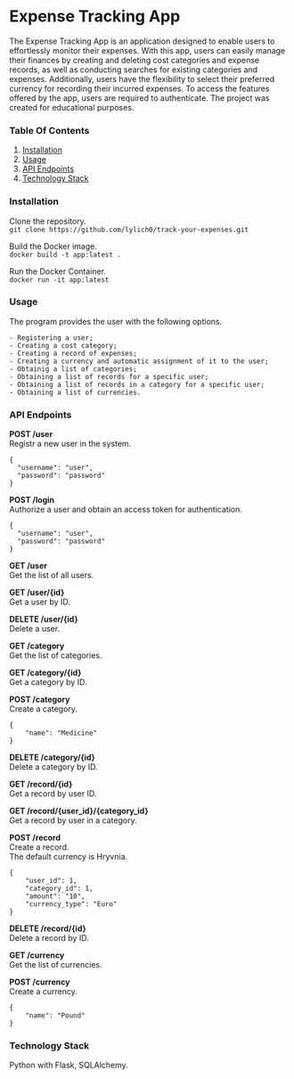 # Expense Tracking App
The Expense Tracking App is an application designed to enable users to effortlessly monitor their expenses. 
With this app, users can easily manage their finances by creating and deleting cost 
categories and expense records, as well as conducting searches for existing categories 
and expenses. Additionally, users have the flexibility to select their preferred currency
for recording their incurred expenses. To access the features offered by the app, users 
are required to authenticate. The  project was created for educational purposes. </br >

### Table Of Contents
1. [Installation](#installation)
2. [Usage](#usage)
3. [API Endpoints](#api-endpoints)
4. [Technology Stack](#technology-stack)

### Installation
Clone the repository. </br>
```git clone https://github.com/lylich0/track-your-expenses.git``` 

Build the Docker image. </br>
```docker build -t app:latest .```

Run the Docker Container. </br>
```docker run -it app:latest```

### Usage
The program provides the user with the following options.  </br >
```
- Registering a user;
- Creating a cost category;
- Creating a record of expenses;
- Creating a currency and automatic assignment of it to the user;
- Obtainig a list of categories;
- Obtaining a list of records for a specific user;
- Obtaining a list of records in a category for a specific user;
- Obtaining a list of currencies.
```
### API Endpoints

**POST /user** </br>
Registr a new user in the system.

```
{
  "username": "user",
  "password": "password"
}
```

**POST /login** </br>
Authorize a user and obtain an access token for authentication.

```
{
  "username": "user",
  "password": "password"
}
```

**GET /user** </br>
Get the list of all users.

**GET /user/{id}** </br>
Get a user by ID.

**DELETE /user/{id}** </br>
Delete a user.

**GET /category** </br>
Get the list of categories.

**GET /category/{id}** </br>
Get a category by ID.

**POST /category** </br>
Create a category.

```
{
    "name": "Medicine"
}
```

**DELETE /category/{id}** </br>
Delete a category by ID.

**GET /record/{id}** </br>
Get a record by user ID.

**GET /record/{user_id}/{category_id}** </br>
Get a record by user in a category.

**POST /record** </br>
Create a record. </br>
The default currency is Hryvnia.

```
{
    "user_id": 1,
    "category_id": 1,
    "amount": "10",
    "currency_type": "Euro"
}
```

**DELETE /record/{id}** </br>
Delete a record by ID.

**GET /currency** </br>
Get the list of currencies.

**POST /currency** </br>
Create a currency. </br>

```
{
    "name": "Pound"
}
```

### Technology Stack
Python with Flask, SQLAlchemy.